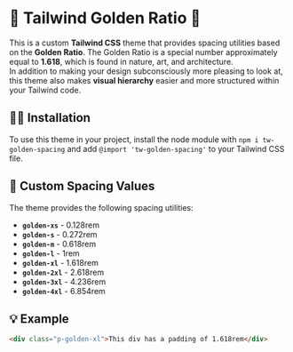 # 🌟 Tailwind Golden Ratio 🌟

This is a custom **Tailwind CSS** theme that provides spacing utilities based on the **Golden Ratio**. The Golden Ratio is a special number approximately equal to **1.618**, which is found in nature, art, and architecture.\
In addition to making your design subconsciously more pleasing to look at, this theme also makes **visual hierarchy** easier and more structured within your Tailwind code.

## 🧑‍💻 Installation

To use this theme in your project, install the node module with `npm i tw-golden-spacing` and add `@import 'tw-golden-spacing'` to your Tailwind CSS file.

## 🎨 Custom Spacing Values

The theme provides the following spacing utilities:

- **`golden-xs`** - 0.128rem
- **`golden-s`** - 0.272rem
- **`golden-m`** - 0.618rem
- **`golden-l`** - 1rem
- **`golden-xl`** - 1.618rem
- **`golden-2xl`** - 2.618rem
- **`golden-3xl`** - 4.236rem
- **`golden-4xl`** - 6.854rem

## 💡 Example

  ```html
  <div class="p-golden-xl">This div has a padding of 1.618rem</div>